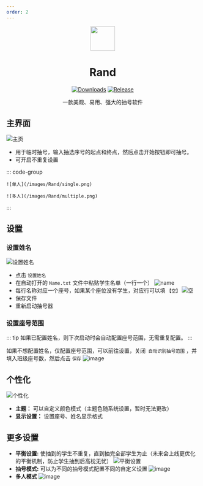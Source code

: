 ```yaml
---
order: 2
---
```


<div align="center">

<img src="/icon/ACS/Rand.png" width="64"/>

# Rand

<ArticleMetadata />

[![Downloads](https://img.shields.io/github/downloads/LuoYunXi0407/Rand/total?style=social&label=Downloads&logo=github)](https://github.com/LuoYunXi0407/Rand/releases/latest)
[![Release](https://img.shields.io/github/v/release/LuoYunXi0407/Rand?style=flat&color=%233fb950&label=正式版)](https://github.com/LuoYunXi0407/Rand/releases/latest)

一款美观、易用、强大的抽号软件

</div>

<GitHubCard owner="LuoYunXi0407" repo="Rand" />

## 主界面

![主页](/images/Rand/home.png)

- 用于临时抽号，输入抽选序号的起点和终点，然后点击开始按钮即可抽号。
- 可开启不重复设置

::: code-group

```md:img [单人]
![单人](/images/Rand/single.png)
```

```md:img [多人]
![多人](/images/Rand/multiple.png)
```

:::

## 设置

### 设置姓名

![设置姓名](/images/Rand/settings.png)

- 点击 `设置姓名`
- 在自动打开的 `Name.txt` 文件中粘贴学生名单（一行一个）
  ![name](/images/Rand/name.png)
- 每行名称对应一个座号，如果某个座位没有学生，对应行可以填 `【空】`
  ![空](/images/Rand/blank.png)
- 保存文件
- 重新启动抽号器

### 设置座号范围

::: tip
如果已配置姓名，则下次启动时会自动配置座号范围，无需重复配置。
:::

如果不想配置姓名，仅配置座号范围，可以前往设置，关闭` 自动识别抽号范围` ，并填入班级座号数，然后点击 `保存`
![image](/images/Rand/close.png)

## 个性化

![个性化](/images/Rand/personal.png)

- **主题：** 可以自定义颜色模式（主题色随系统设置，暂时无法更改）
- **显示设置：** 设置座号、姓名显示格式

## 更多设置
- **平衡设置:** 使抽到的学生不重复，直到抽完全部学生为止（未来会上线更优化的平衡机制，防止学生抽到后高枕无忧）
  ![平衡设置](/images/Rand/1.png)
- **抽号模式:** 可以为不同的抽号模式配置不同的自定义设置
  ![image](/images/Rand/2.png)
- **多人模式**
  ![image](/images/Rand/3.png)